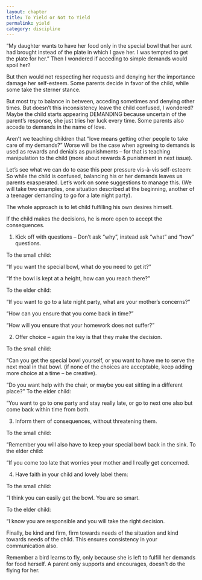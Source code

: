 ```yaml
---
layout: chapter
title: To Yield or Not to Yield
permalink: yield
category: discipline
---
```


“My daughter wants to have her food only in the special bowl that her aunt had brought instead of the plate in which I gave her. I was tempted to get the plate for her.” Then I wondered if acceding to simple demands would spoil her?

But then would not respecting her requests and denying her the importance damage her self-esteem. Some parents decide in favor of the child, while some take the sterner stance.

But most try to balance in between, acceding sometimes and denying other times. But doesn’t this inconsistency leave the child confused, I wondered? Maybe the child starts appearing DEMANDING because uncertain of the parent’s response, she just tries her luck every time. Some parents also accede to demands in the name of love.

Aren’t we teaching children that “love means getting other people to take care of my demands?” Worse will be the case when agreeing to demands is used as rewards and denials as punishments – for that is teaching manipulation to the child (more about rewards & punishment in next issue).

Let’s see what we can do to ease this peer pressure vis-à-vis self-esteem: So while the child is confused, balancing his or her demands leaves us parents exasperated. Let’s work on some suggestions to manage this. (We will take two examples, one situation described at the beginning, another of a teenager demanding to go for a late night party).

The whole approach is to let child fulfilling his own desires himself.

If the child makes the decisions, he is more open to accept the consequences. 
1) Kick off with questions – Don’t ask “why”, instead ask “what” and “how” questions.

To the small child:

“If you want the special bowl, what do you need to get it?”

“If the bowl is kept at a height, how can you reach there?”

To the elder child:

“If you want to go to a late night party, what are your mother’s concerns?”

“How can you ensure that you come back in time?”

“How will you ensure that your homework does not suffer?”

2) Offer choice – again the key is that they make the decision.

To the small child:

“Can you get the special bowl yourself, or you want to have me to serve the next meal in that bowl. (if none of the choices are acceptable, keep adding more choice at a time – be creative).

“Do you want help with the chair, or maybe you eat sitting in a different place?”
To the elder child:

“You want to go to one party and stay really late, or go to next one also
but come back within time from both.

3) Inform them of consequences, without threatening them.

To the small child:

“Remember you will also have to keep your special bowl back in the sink. To the elder child:

“If you come too late that worries your mother and I really get concerned.

4) Have faith in your child and lovely label them:

To the small child:

“I think you can easily get the bowl. You are so smart.

To the elder child:

“I know you are responsible and you will take the right decision.

Finally, be kind and firm, firm towards needs of the situation and kind towards needs of the child. This ensures consistency in your communication also.

Remember a bird learns to fly, only because she is left to fulfill her demands for food herself. A parent only supports and encourages, doesn't do the flying for her.